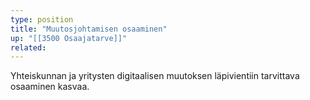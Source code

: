 ```yaml
---
type: position
title: "Muutosjohtamisen osaaminen"
up: "[[3500 Osaajatarve]]"
related:
---
```


Yhteiskunnan ja yritysten digitaalisen muutoksen läpivientiin tarvittava osaaminen kasvaa.